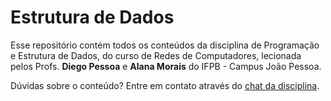 # Estrutura de Dados

Esse repositório contém todos os conteúdos da disciplina de Programação e Estrutura de Dados, do curso de Redes de Computadores, lecionada pelos Profs. **Diego Pessoa** e **Alana Morais** do IFPB - Campus João Pessoa. 

Dúvidas sobre o conteúdo? Entre em contato através do [chat da disciplina](https://chat.google.com/u/1/room/AAAABxoi_-w).

